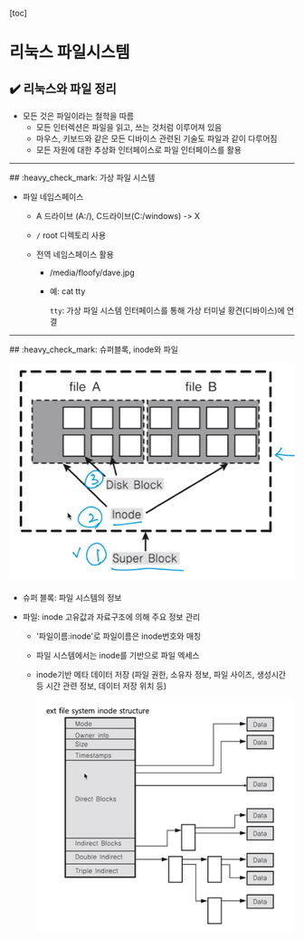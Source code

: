 [toc]

# 리눅스 파일시스템

## :heavy_check_mark: 리눅스와 파일 정리

- 모든 것은 파일이라는 철학을 따름
  - 모든 인터렉션은 파일을 읽고, 쓰는 것처럼 이루어져 있음
  - 마우스, 키보드와 같은 모든 디바이스 관련된 기술도 파일과 같이 다루어짐
  - 모든 자원에 대한 추상화 인터페이스로 파일 인터페이스를 활용





<hr>
## :heavy_check_mark: 가상 파일 시스템

- 파일 네임스페이스

  - A 드라이브 (A:/), C드라이브(C:/windows) -> X

  - `/` root 디렉토리 사용

  - 전역 네임스페이스 활용

    - /media/floofy/dave.jpg

    - 예: cat tty

      `tty`: 가상 파일 시스템 인터페이스를 통해 가상 터미널 황견(디바이스)에 연결





<hr>
## :heavy_check_mark: 슈퍼블록, inode와 파일

![image-20210304213523234](assets/image-20210304213523234.png)

- 슈퍼 블록: 파일 시스템의 정보

- 파일: inode 고유값과 자료구조에 의해 주요 정보 관리

  - '파일이름:inode'로 파일이름은 inode번호와 매칭

  - 파일 시스템에서는 inode를 기반으로 파일 엑세스

  - inode기반 메타 데이터 저장 (파일 권한, 소유자 정보, 파일 사이즈, 생성시간 등 시간 관련 정보, 데이터 저장 위치 등)

    ![image-20210304214249828](assets/image-20210304214249828.png)




